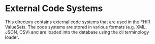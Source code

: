 # External Code Systems

This directory contains external code systems that are used in the FHIR ValueSets.
The code systems are stored in various formats (e.g. XML, JSON, CSV) and are loaded into the database using the cli terminology loader.
